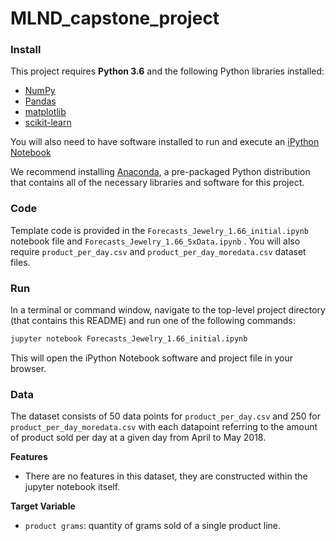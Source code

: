 # MLND_capstone_project
### Install

This project requires **Python 3.6** and the following Python libraries installed:

- [NumPy](http://www.numpy.org/)
- [Pandas](http://pandas.pydata.org)
- [matplotlib](http://matplotlib.org/)
- [scikit-learn](http://scikit-learn.org/stable/)

You will also need to have software installed to run and execute an [iPython Notebook](http://ipython.org/notebook.html)

We recommend installing [Anaconda](https://www.continuum.io/downloads), a pre-packaged Python distribution that contains all of the necessary libraries and software for this project. 

### Code

Template code is provided in the `Forecasts_Jewelry_1.66_initial.ipynb` notebook file and `Forecasts_Jewelry_1.66_5xData.ipynb` . You will also require `product_per_day.csv` and `product_per_day_moredata.csv` dataset files. 

### Run

In a terminal or command window, navigate to the top-level project directory (that contains this README) and run one of the following commands:

```bash
jupyter notebook Forecasts_Jewelry_1.66_initial.ipynb
```

This will open the iPython Notebook software and project file in your browser.

### Data

The dataset consists of 50 data points for `product_per_day.csv` and 250 for `product_per_day_moredata.csv` with each datapoint referring to the amount of product sold per day at a given day from April to May 2018.

**Features**
- There are no features in this dataset, they are constructed within the jupyter notebook itself.

**Target Variable**
- `product grams`: quantity of grams sold of a single product line.
